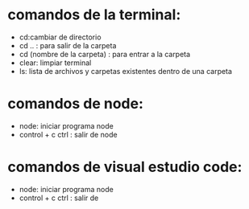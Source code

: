 # comandos de la terminal: 
- cd:cambiar de directorio
- cd .. : para salir de la carpeta
- cd (nombre de la carpeta) : para entrar a la carpeta
- clear: limpiar terminal
- ls: lista de archivos y carpetas existentes dentro de una carpeta


# comandos de node:
- node: iniciar programa node
- control + c ctrl : salir de node

# comandos de visual estudio code:
- node: iniciar programa node
- control + c ctrl : salir de 